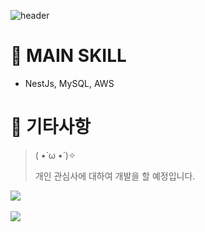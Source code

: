 ![header](https://capsule-render.vercel.app/api?type=Waving&color=auto&height=300&section=header&text=2RUK%20Profile&fontSize=90)

# 📢 MAIN SKILL
- NestJs, MySQL, AWS

# 📣 기타사항
> ( •̀ ω •́ )✧
> 
> 개인 관심사에 대하여 개발을 할 예정입니다.
> 


<img src="https://github-readme-stats.vercel.app/api/top-langs/?username=2Ruk&layout=compact"><br><br>
<img src="https://github-readme-stats.vercel.app/api?username=2Ruk&show_icons=true">

<!---
2Ruk/2Ruk is a ✨ special ✨ repository because its `README.md` (this file) appears on your GitHub profile.
You can click the Preview link to take a look at your changes.
--->
